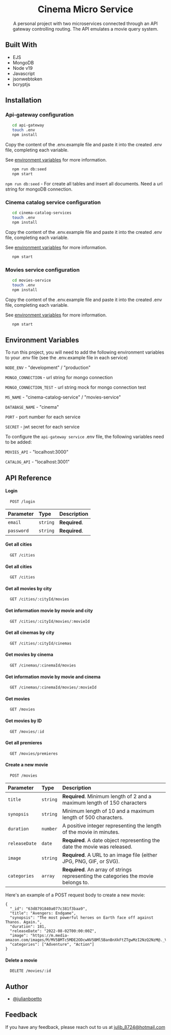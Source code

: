 <h1 align="center">Cinema Micro Service</h1>

<p align="center">A personal project with two microservices connected through an API
gateway controlling routing. The API emulates a movie query system.</p>

## Built With

- EJS
- MongoDB
- Node v19
- Javascript
- jsonwebtoken
- bcryptjs

## Installation

### Api-gateway configuration

```bash
   cd api-gateway
   touch .env
   npm install
```

Copy the content of the .env.example file and paste it into the created .env file, completing each variable.

See [environment variables](#environment) for more information.

```bash
   npm run db:seed
   npm start
```

`npm run db:seed` - For create all tables and insert all documents. Need a url string for mongoDB connection.

### Cinema catalog service configuration

```bash
   cd cinema-catalog-services
   touch .env
   npm install
```

Copy the content of the .env.example file and paste it into the created .env file, completing each variable.

See [environment variables](#environment) for more information.

```bash
   npm start
```

### Movies service configuration

```bash
   cd movies-service
   touch .env
   npm install
```

Copy the content of the .env.example file and paste it into the created .env file, completing each variable.

See [environment variables](#environment) for more information.

```bash
   npm start
```

## Environment Variables

To run this project, you will need to add the following environment variables to your .env file (see the .env.example file in each service)

`NODE_ENV` - "development" / "production"

`MONGO_CONNECTION` - url string for mongo connection

`MONGO_CONNECTION_TEST` - url string mock for mongo connection test

`MS_NAME` - "cinema-catalog-service" / "movies-service"

`DATABASE_NAME` - "cinema"

`PORT` - port number for each service

`SECRET` - jwt secret for each service

To configure the `api-gateway service` .env file, the following variables need to be added:

`MOVIES_API` - "localhost:3000"

`CATALOG_API` - "localhost:3001"

## API Reference

#### Login

```http
  POST /login
```

| Parameter    | Type       | Description           |
| :----------- | :--------- | :-------------------- |
| `email`    | `string` | **Required**.  |
| `password` | `string` | **Required**.   |

#### Get all cities

```http
  GET /cities
```

#### Get all cities

```http
  GET /cities
```

#### Get all movies by city

```http
  GET /cities/:cityId/movies
```

#### Get information movie by movie and city

```http
  GET /cities/:cityId/movies/:movieId
```

#### Get all cinemas by city

```http
  GET /cities/:cityId/cinemas
```

#### Get movies by cinema

```http
  GET /cinemas/:cinemaId/movies
```

#### Get information movie by movie and cinema

```http
  GET /cinemas/:cinemaId/movies/:movieId
```

#### Get movies

```http
  GET /movies
```

#### Get movies by ID

```http
  GET /movies/:id
```

#### Get all premieres

```http
  GET /movies/premieres
```

#### Create a new movie

```http
  POST /movies
```

| Parameter       | Type       | Description                                                                               |
| :-------------- | :--------- | :---------------------------------------------------------------------------------------- |
| `title`       | `string` | **Required**. Minimum length of 2 and a maximum length of 150 characters            |
| `synopsis`    | `string` | Minimum length of 10 and a maximum length of 500 characters.                              |
| `duration`    | `number` | A positive integer representing the length of the movie in minutes.                       |
| `releaseDate` | `date`   | **Required**. A date object representing the date the movie was released.          |
| `image`       | `string` | **Required**. A URL to an image file (either JPG, PNG, GIF, or SVG).               |
| `categories`  | `array`  | **Required**. An array of strings representing the categories the movie belongs to. |

Here's an example of a POST request body to create a new movie:

```
{
  "_id": "63d8791840a077c381f3baa9",
  "title": "Avengers: Endgame",
  "synopsis": "The most powerful heroes on Earth face off against Thanos. Again.",
  "duration": 181,
  "releaseDate": "2022-08-02T00:00:00Z",
  "image": "https://m.media-amazon.com/images/M/MV5BMTc5MDE2ODcwNV5BMl5BanBnXkFtZTgwMzI2NzQ2NzM@._V1_UX182_CR0,0,182,268_AL_.jpg",
  "categories": ["Adventure", "Action"]
}
```

#### Delete a movie

```http
  DELETE /movies/:id
```

## Author

- [@julianboetto](https://www.github.com/julianboetto)

## Feedback

If you have any feedback, please reach out to us at [julib_8724@hotmail.com](mailto:julib_8724@hotmail.com)
